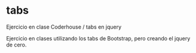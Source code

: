 # tabs
Ejercicio en clase Coderhouse / tabs en jquery

Ejercicio en clases utilizando los tabs de Bootstrap, pero creando el jquery de cero.
